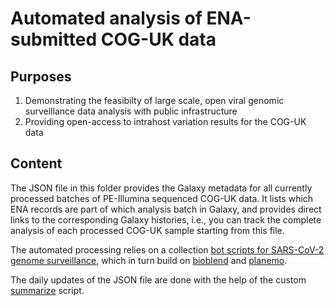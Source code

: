Automated analysis of ENA-submitted COG-UK data
===============================================

Purposes
--------

1. Demonstrating the feasibilty of large scale, open viral genomic surveillance data analysis with public infrastructure
2. Providing open-access to intrahost variation results for the COG-UK data

Content
-------

The JSON file in this folder provides the Galaxy metadata for all currently
processed batches of PE-Illumina sequenced COG-UK data. It lists which ENA
records are part of which analysis batch in Galaxy, and provides direct links
to the corresponding Galaxy histories, i.e., you can track the complete
analysis of each processed COG-UK sample starting from this file.

The automated processing relies on a collection
[bot scripts for SARS-CoV-2 genome surveillance](https://github.com/simonbray/ena-cog-uk-wfs),
which in turn build on [bioblend](https://github.com/galaxyproject/bioblend)
and [planemo](https://github.com/galaxyproject/planemo).

The daily updates of the JSON file are done with the help of the custom
[summarize](./summarize.py) script.

